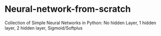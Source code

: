 # Neural-network-from-scratch
Collection of Simple Neural Networks in Python: No hidden Layer, 1 hidden layer, 2 hidden layer, Sigmoid/Softplus
